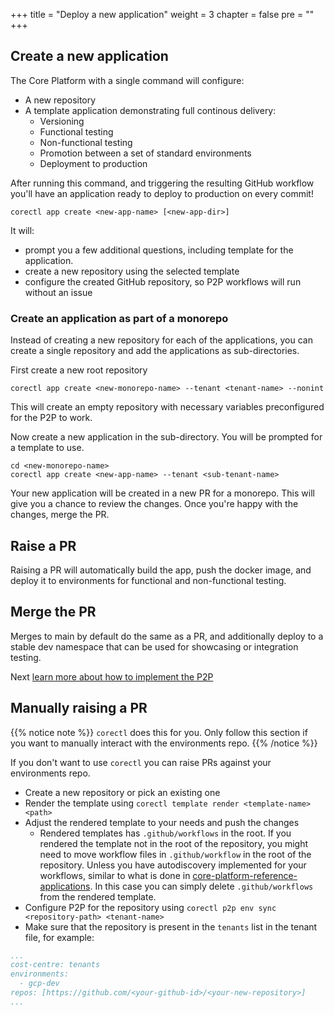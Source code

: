 +++
title = "Deploy a new application"
weight = 3
chapter = false
pre = ""
+++

## Create a new application

The Core Platform with a single command will configure:

* A new repository
* A template application demonstrating full continous delivery:
  * Versioning 
  * Functional testing
  * Non-functional testing
  * Promotion between a set of standard environments
  * Deployment to production

After running this command, and triggering the resulting GitHub workflow you'll have an
application ready to deploy to production on every commit!

```shell
corectl app create <new-app-name> [<new-app-dir>]
```
It will:
- prompt you a few additional questions, including template for the application.
- create a new repository using the selected template
- configure the created GitHub repository, so P2P workflows will run without an issue

### Create an application as part of a monorepo

Instead of creating a new repository for each of the applications, you can create a single repository
and add the applications as sub-directories.

First create a new root repository 

```shell
corectl app create <new-monorepo-name> --tenant <tenant-name> --nonint
```

This will create an empty repository with necessary variables preconfigured for the P2P to work.

Now create a new application in the sub-directory. You will be prompted for a template to use.

```shell
cd <new-monorepo-name>
corectl app create <new-app-name> --tenant <sub-tenant-name>
```

Your new application will be created in a new PR for a monorepo. This will give you a chance to review the changes.
Once you're happy with the changes, merge the PR.

## Raise a PR

Raising a PR will automatically build the app, push the docker image, and deploy it to
environments for functional and non-functional testing.

## Merge the PR

Merges to main by default do the same as a PR, and additionally deploy to a stable dev namespace that
can be used for showcasing or integration testing.

Next [learn more about how to implement the P2P](../../p2p)

## Manually raising a PR

{{% notice note %}}
`corectl` does this for you. Only follow this section if you want to manually interact with the environments repo.
{{% /notice %}}

If you don't want to use `corectl` you can raise PRs against your environments repo.

- Create a new repository or pick an existing one
- Render the template using `corectl template render <template-name> <path>`
- Adjust the rendered template to your needs and push the changes
  - Rendered templates has `.github/workflows` in the root.
    If you rendered the template not in the root of the repository,
    you might need to move workflow files in `.github/workflow` in the root of the repository.
    Unless you have autodiscovery implemented for your workflows,
    similar to what is done in [core-platform-reference-applications](https://github.com/coreeng/core-platform-reference-applications).
    In this case you can simply delete `.github/workflows` from the rendered template.
- Configure P2P for the repository using `corectl p2p env sync <repository-path> <tenant-name>`
- Make sure that the repository is present in the `tenants` list in the tenant file,
  for example:
```yaml
...
cost-centre: tenants
environments:
  - gcp-dev
repos: [https://github.com/<your-github-id>/<your-new-repository>]
...
```
